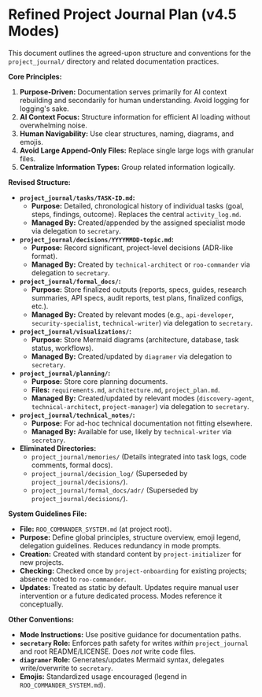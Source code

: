# Refined Project Journal Plan (v4.5 Modes)

This document outlines the agreed-upon structure and conventions for the `project_journal/` directory and related documentation practices.

**Core Principles:**

1.  **Purpose-Driven:** Documentation serves primarily for AI context rebuilding and secondarily for human understanding. Avoid logging for logging's sake.
2.  **AI Context Focus:** Structure information for efficient AI loading without overwhelming noise.
3.  **Human Navigability:** Use clear structures, naming, diagrams, and emojis.
4.  **Avoid Large Append-Only Files:** Replace single large logs with granular files.
5.  **Centralize Information Types:** Group related information logically.

**Revised Structure:**

*   **`project_journal/tasks/TASK-ID.md`:**
    *   **Purpose:** Detailed, chronological history of individual tasks (goal, steps, findings, outcome). Replaces the central `activity_log.md`.
    *   **Managed By:** Created/appended by the assigned specialist mode via delegation to `secretary`.
*   **`project_journal/decisions/YYYYMMDD-topic.md`:**
    *   **Purpose:** Record significant, project-level decisions (ADR-like format).
    *   **Managed By:** Created by `technical-architect` or `roo-commander` via delegation to `secretary`.
*   **`project_journal/formal_docs/`:**
    *   **Purpose:** Store finalized outputs (reports, specs, guides, research summaries, API specs, audit reports, test plans, finalized configs, etc.).
    *   **Managed By:** Created by relevant modes (e.g., `api-developer`, `security-specialist`, `technical-writer`) via delegation to `secretary`.
*   **`project_journal/visualizations/`:**
    *   **Purpose:** Store Mermaid diagrams (architecture, database, task status, workflows).
    *   **Managed By:** Created/updated by `diagramer` via delegation to `secretary`.
*   **`project_journal/planning/`:**
    *   **Purpose:** Store core planning documents.
    *   **Files:** `requirements.md`, `architecture.md`, `project_plan.md`.
    *   **Managed By:** Created/updated by relevant modes (`discovery-agent`, `technical-architect`, `project-manager`) via delegation to `secretary`.
*   **`project_journal/technical_notes/`:**
    *   **Purpose:** For ad-hoc technical documentation not fitting elsewhere.
    *   **Managed By:** Available for use, likely by `technical-writer` via `secretary`.
*   **Eliminated Directories:**
    *   `project_journal/memories/` (Details integrated into task logs, code comments, formal docs).
    *   `project_journal/decision_log/` (Superseded by `project_journal/decisions/`).
    *   `project_journal/formal_docs/adr/` (Superseded by `project_journal/decisions/`).

**System Guidelines File:**

*   **File:** `ROO_COMMANDER_SYSTEM.md` (at project root).
*   **Purpose:** Define global principles, structure overview, emoji legend, delegation guidelines. Reduces redundancy in mode prompts.
*   **Creation:** Created with standard content by `project-initializer` for new projects.
*   **Checking:** Checked once by `project-onboarding` for existing projects; absence noted to `roo-commander`.
*   **Updates:** Treated as static by default. Updates require manual user intervention or a future dedicated process. Modes reference it conceptually.

**Other Conventions:**

*   **Mode Instructions:** Use positive guidance for documentation paths.
*   **`secretary` Role:** Enforces path safety for writes *within* `project_journal` and root README/LICENSE. Does *not* write code files.
*   **`diagramer` Role:** Generates/updates Mermaid syntax, delegates write/overwrite to `secretary`.
*   **Emojis:** Standardized usage encouraged (legend in `ROO_COMMANDER_SYSTEM.md`).